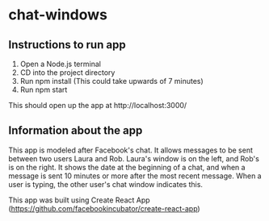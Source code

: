 # chat-windows

## Instructions to run app ##

1. Open a Node.js terminal
2. CD into the project directory
3. Run npm install (This could take upwards of 7 minutes)
4. Run npm start

This should open up the app at  http://localhost:3000/

## Information about the app ##
This app is modeled after Facebook's chat. It allows messages to be sent between two users Laura and Rob. Laura's window is on the left, and Rob's is on the right. It shows the date at the beginning of a chat, and when a message is sent 10 minutes or more after the most recent message. When a user is typing, the other user's chat window indicates this.

This app was built using Create React App (https://github.com/facebookincubator/create-react-app)
